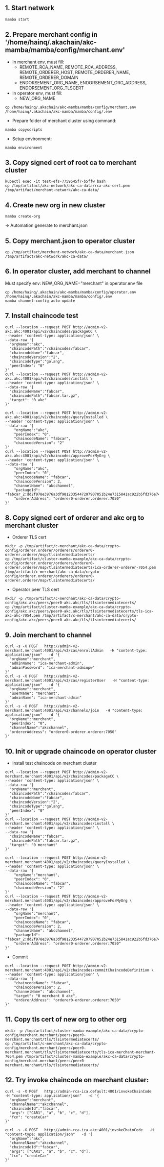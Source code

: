 ## 1. Start network
```bash
mamba start
```
## 2. Prepare merchant config in '/home/hainq/.akachain/akc-mamba/mamba/config/merchant.env'
- In merchant env, must fill:
  - REMOTE_RCA_NAME, REMOTE_RCA_ADDRESS, REMOTE_ORDERER_HOST, REMOTE_ORDERER_NAME, REMOTE_ORDERER_DOMAIN
  - ENDORSEMENT_ORG_NAME, ENDORSEMENT_ORG_ADDRESS, ENDORSEMENT_ORG_TLSCERT
- In operator env, must fill:
  - NEW_ORG_NAME
```
cp /home/hainq/.akachain/akc-mamba/mamba/config/merchant.env /home/hainq/.akachain/akc-mamba/mamba/config/.env
```
- Prepare folder of merchant cluster using command:
```
mamba copyscripts
```
- Setup environment:
```
mamba environment
```
## 3. Copy signed cert of root ca to merchant cluster
```
kubectl exec -it test-efs-7759545f7-b5ffw bash
cp /tmp/artifact/akc-network/akc-ca-data/rca-akc-cert.pem /tmp/artifact/merchant-network/akc-ca-data/
```

## 4. Create new org in new cluster
```
mamba create-org
```
-> Automation generate to merchant.json
## 5. Copy merchant.json to operator cluster
```
cp /tmp/artifact/merchant-network/akc-ca-data/merchant.json /tmp/artifact/akc-network/akc-ca-data/
```
## 6. In operator cluster, add merchant to channel
Must specify env: NEW_ORG_NAME="merchant" in operator.env file
```
cp /home/hainq/.akachain/akc-mamba/mamba/config/operator.env /home/hainq/.akachain/akc-mamba/mamba/config/.env
mamba channel-config auto-update
```

## 7. Install chaincode test
```
curl --location --request POST http://admin-v2-akc.akc:4001/api/v2/chaincodes/packageCC \
--header 'content-type: application/json' \
--data-raw '{
  "orgName":"akc",
  "chaincodePath":"/chaincodes/fabcar",
  "chaincodeName":"fabcar",
  "chaincodeVersion":"2",
  "chaincodeType":"golang",
  "peerIndex": "0"
}'
curl --location --request POST http://admin-v2-akc.akc:4001/api/v2/chaincodes/install \
--header 'content-type: application/json' \
--data-raw '{
  "chaincodeName":"fabcar",
  "chaincodePath":"fabcar.tar.gz",
  "target": "0 akc"
}'

curl --location --request POST http://admin-v2-akc.akc:4001/api/v2/chaincodes/queryInstalled \
--header 'content-type: application/json' \
--data-raw '{
    "orgName":"akc",
    "peerIndex": "0",
    "chaincodeName": "fabcar",
    "chaincodeVersion": "2"
}'
curl --location --request POST http://admin-v2-akc.akc:4001/api/v2/chaincodes/approveForMyOrg \
--header 'content-type: application/json' \
--data-raw '{
    "orgName":"akc",
    "peerIndex": "0",
    "chaincodeName": "fabcar",
    "chaincodeVersion": 2,
    "channelName": "akcchannel",
    "packageId": "fabcar_2:dd2f978e3976a3df9812335447207907051b24e7315841ac922b5fd376e74cb8",
    "ordererAddress": "orderer0-orderer.orderer:7050"
}'
```

## 8. Copy signed cert of orderer and akc org to merchant cluster
- Orderer TLS cert
```
mkdir -p /tmp/artifact/c-merchant/akc-ca-data/crypto-config/orderer.orderer/orderers/orderer0-orderer.orderer/msp/tlsintermediatecerts/
cp /tmp/artifact/cluster-mamba-example/akc-ca-data/crypto-config/orderer.orderer/orderers/orderer0-orderer.orderer/msp/tlsintermediatecerts/ica-orderer-orderer-7054.pem /tmp/artifact/c-merchant/akc-ca-data/crypto-config/orderer.orderer/orderers/orderer0-orderer.orderer/msp/tlsintermediatecerts/
```
- Operator peer TLS cert
```
mkdir -p /tmp/artifact/c-merchant/akc-ca-data/crypto-config/akc.akc/peers/peer0-akc.akc/tls/tlsintermediatecerts/
cp /tmp/artifact/cluster-mamba-example/akc-ca-data/crypto-config/akc.akc/peers/peer0-akc.akc/tls/tlsintermediatecerts/tls-ica-akc-akc-7054.pem /tmp/artifact/c-merchant/akc-ca-data/crypto-config/akc.akc/peers/peer0-akc.akc/tls/tlsintermediatecerts/
```

## 9. Join merchant to channel
```
curl -s -X POST   http://admin-v2-merchant.merchant:4001/api/v2/cas/enrollAdmin   -H "content-type: application/json"   -d '{
  "orgName":"merchant",
  "adminName": "ica-merchant-admin",
  "adminPassword": "ica-merchant-adminpw"
}'
curl -s -X POST   http://admin-v2-merchant.merchant:4001/api/v2/cas/registerUser   -H "content-type: application/json"   -d '{
  "orgName":"merchant",
  "userName": "merchant",
  "adminName": "ica-merchant-admin"
}'
curl -s -X POST   http://admin-v2-merchant.merchant:4001/api/v2/channels/join   -H "content-type: application/json"   -d '{
  "orgName":"merchant",
  "peerIndex": "0",
  "channelName":"akcchannel",
  "ordererAddress": "orderer0-orderer.orderer:7050"
}'
```

## 10. Init or upgrade chaincode on operator cluster
- Install test chaincode on merchant cluster
```
curl --location --request POST http://admin-v2-merchant.merchant:4001/api/v2/chaincodes/packageCC \
--header 'content-type: application/json' \
--data-raw '{
  "orgName":"merchant",
  "chaincodePath":"/chaincodes/fabcar",
  "chaincodeName":"fabcar",
  "chaincodeVersion":"2",
  "chaincodeType":"golang",
  "peerIndex": "0"
}'
curl --location --request POST http://admin-v2-merchant.merchant:4001/api/v2/chaincodes/install \
--header 'content-type: application/json' \
--data-raw '{
  "chaincodeName":"fabcar",
  "chaincodePath":"fabcar.tar.gz",
  "target": "0 merchant"
}'

curl --location --request POST http://admin-v2-merchant.merchant:4001/api/v2/chaincodes/queryInstalled \
--header 'content-type: application/json' \
--data-raw '{
    "orgName":"merchant",
    "peerIndex": "0",
    "chaincodeName": "fabcar",
    "chaincodeVersion": "2"
}'
curl --location --request POST http://admin-v2-merchant.merchant:4001/api/v2/chaincodes/approveForMyOrg \
--header 'content-type: application/json' \
--data-raw '{
    "orgName":"merchant",
    "peerIndex": "0",
    "chaincodeName": "fabcar",
    "chaincodeVersion": 2,
    "channelName": "akcchannel",
    "packageId": "fabcar_2:dd2f978e3976a3df9812335447207907051b24e7315841ac922b5fd376e74cb8",
    "ordererAddress": "orderer0-orderer.orderer:7050"
}'
```
- Commit
```
curl --location --request POST http://admin-v2-merchant.merchant:4001/api/v2/chaincodes/commitChaincodeDefinition \
--header 'content-type: application/json' \
--data-raw '{
    "chaincodeName": "fabcar",
    "chaincodeVersion": 2,
    "channelName": "akcchannel",
    "target": "0 merchant 0 akc",
    "ordererAddress": "orderer0-orderer.orderer:7050"
}'
```
## 11. Copy tls cert of new org to other org
```
mkdir -p /tmp/artifact/cluster-mamba-example/akc-ca-data/crypto-config/merchant.merchant/peers/peer0-merchant.merchant/tls/tlsintermediatecerts/
cp /tmp/artifact/c-merchant/akc-ca-data/crypto-config/merchant.merchant/peers/peer0-merchant.merchant/tls/tlsintermediatecerts/tls-ica-merchant-merchant-7054.pem /tmp/artifact/cluster-mamba-example/akc-ca-data/crypto-config/merchant.merchant/peers/peer0-merchant.merchant/tls/tlsintermediatecerts/
```

## 12. Try invoke chaincode on merchant cluster:
```
curl -s -X POST   http://admin-rca-ica.default:4001/invokeChainCode   -H "content-type: application/json"   -d '{
  "orgName":"merchant",
  "channelName":"akcchannel",
  "chaincodeId":"fabcar",
  "args": ["CAR1", "a", "b", "c", "d"],
  "fcn": "createCar"
}'

curl -s -X POST   http://admin-rca-ica.akc:4001/invokeChainCode   -H "content-type: application/json"   -d '{
  "orgName":"akc",
  "channelName":"akcchannel",
  "chaincodeId":"fabcar",
  "args": ["CAR1", "a", "b", "c", "d"],
  "fcn": "createCar"
}'
```

